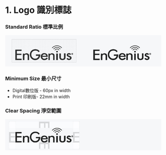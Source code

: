 # 1. Logo 識別標誌

### Standard Ratio  標準比例

![](../.gitbook/assets/gong-zuo-qu-yu-1-fu-ben-19100.jpg)

#### 

### Minimum Size 最小尺寸 

* Digital數位版 - 60px in width
* Print 印刷版- 22mm in width

#### 

### Clear Spacing 淨空範圍

![](../.gitbook/assets/gong-zuo-qu-yu-1-fu-ben-18100.jpg)

